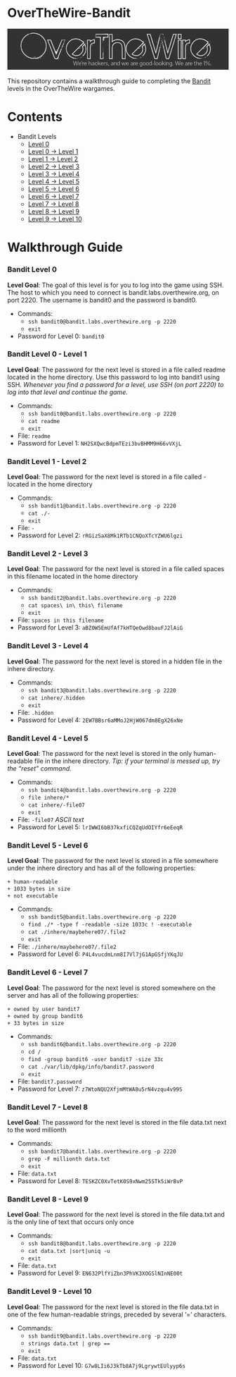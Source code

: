 # OverTheWire-Bandit
<p align="center">
    <img src = "Assets/overthewire-logo-1.png"/>
</p>

<!--![](Assets/overthewire-logo-1.png)-->

This repository contains a walkthrough guide to completing the [Bandit](http://www.overthewire.org/wargames) levels in the OverTheWire wargames.

# Contents
- Bandit Levels
    - [Level 0](#Bandit-Level-0)
    - [Level 0 → Level 1](#Bandit-Level-0---Level-1)
    - [Level 1 → Level 2](#Bandit-Level-1---Level-2)
    - [Level 2 → Level 3](#Bandit-Level-2---Level-3)
    - [Level 3 → Level 4](#Bandit-Level-3---Level-4)
    - [Level 4 → Level 5](#Bandit-Level-4---Level-5)
    - [Level 5 → Level 6](#Bandit-Level-5---Level-6)
    - [Level 6 → Level 7](#Bandit-Level-6---Level-7)
    - [Level 7 → Level 8](#Bandit-Level-7---Level-8)
    - [Level 8 → Level 9](#Bandit-Level-8---Level-9)
    - [Level 9 → Level 10](#Bandit-Level-9---Level-10)

# Walkthrough Guide
### Bandit Level 0  
**Level Goal**: The goal of this level is for you to log into the game using SSH. The host to which you need to connect is bandit.labs.overthewire.org, on port 2220. The username is bandit0 and the password is bandit0.

* Commands: 
    - `ssh bandit0@bandit.labs.overthewire.org -p 2220`
    - `exit`
* Password for Level 0: `bandit0`

### Bandit Level 0 - Level 1  
**Level Goal**: The password for the next level is stored in a file called readme located in the home directory. Use this password to log into bandit1 using SSH. *Whenever you find a password for a level, use SSH (on port 2220) to log into that level and continue the game.*

* Commands: 
    - `ssh bandit0@bandit.labs.overthewire.org -p 2220`
    - `cat readme`
    - `exit`
* File: `readme`
* Password for Level 1: `NH2SXQwcBdpmTEzi3bvBHMM9H66vVXjL`

### Bandit Level 1 - Level 2  
**Level Goal**: The password for the next level is stored in a file called - located in the home directory

* Commands: 
    - `ssh bandit1@bandit.labs.overthewire.org -p 2220`
    - `cat ./-`
    - `exit`
* File: `-`
* Password for Level 2: `rRGizSaX8Mk1RTb1CNQoXTcYZWU6lgzi` 

### Bandit Level 2 - Level 3  
**Level Goal**: The password for the next level is stored in a file called spaces in this filename located in the home directory

* Commands: 
    - `ssh bandit2@bandit.labs.overthewire.org -p 2220`
    - `cat spaces\ in\ this\ filename`
    - `exit`
* File: `spaces in this filename`
* Password for Level 3: `aBZ0W5EmUfAf7kHTQeOwd8bauFJ2lAiG` 

### Bandit Level 3 - Level 4  
**Level Goal**: The password for the next level is stored in a hidden file in the inhere directory.

* Commands: 
    - `ssh bandit3@bandit.labs.overthewire.org -p 2220`
    - `cat inhere/.hidden`
    - `exit`
* File: `.hidden`
* Password for Level 4: `2EW7BBsr6aMMoJ2HjW067dm8EgX26xNe`

### Bandit Level 4 - Level 5 
**Level Goal**: The password for the next level is stored in the only human-readable file in the inhere directory. *Tip: if your terminal is messed up, try the “reset” command.*

* Commands: 
    - `ssh bandit4@bandit.labs.overthewire.org -p 2220`
    - `file inhere/*`
    - `cat inhere/-file07`
    - `exit`
* File: `-file07` *ASCII text*
* Password for Level 5: `lrIWWI6bB37kxfiCQZqUdOIYfr6eEeqR`

### Bandit Level 5 - Level 6  
**Level Goal**: The password for the next level is stored in a file somewhere under the inhere directory and has all of the following properties:

    + human-readable
    + 1033 bytes in size
    + not executable

* Commands: 
    - `ssh bandit5@bandit.labs.overthewire.org -p 2220`
    - `find ./* -type f -readable -size 1033c ! -executable`
    - `cat ./inhere/maybehere07/.file2`
    - `exit`
* File: `./inhere/maybehere07/.file2`
* Password for Level 6: `P4L4vucdmLnm8I7Vl7jG1ApGSfjYKqJU`

### Bandit Level 6 - Level 7 
**Level Goal**: The password for the next level is stored somewhere on the server and has all of the following properties:

    + owned by user bandit7
    + owned by group bandit6
    + 33 bytes in size

* Commands: 
    - `ssh bandit6@bandit.labs.overthewire.org -p 2220`
    - `cd /`
    - `find -group bandit6 -user bandit7 -size 33c`
    - `cat ./var/lib/dpkg/info/bandit7.password`
    - `exit`
* File: `bandit7.password`
* Password for Level 7: `z7WtoNQU2XfjmMtWA8u5rN4vzqu4v99S`

### Bandit Level 7 - Level 8  
**Level Goal**: The password for the next level is stored in the file data.txt next to the word millionth

* Commands: 
    - `ssh bandit7@bandit.labs.overthewire.org -p 2220`
    - `grep -F millionth data.txt`
    - `exit`
* File: `data.txt`
* Password for Level 8: `TESKZC0XvTetK0S9xNwm25STk5iWrBvP`

### Bandit Level 8 - Level 9
**Level Goal**: The password for the next level is stored in the file data.txt and is the only line of text that occurs only once

* Commands: 
    - `ssh bandit8@bandit.labs.overthewire.org -p 2220`
    - `cat data.txt |sort|uniq -u`
    - `exit`
* File: `data.txt`
* Password for Level 9: `EN632PlfYiZbn3PhVK3XOGSlNInNE00t`

### Bandit Level 9 - Level 10 
**Level Goal**: The password for the next level is stored in the file data.txt in one of the few human-readable strings, preceded by several ‘=’ characters.


* Commands: 
    - `ssh bandit9@bandit.labs.overthewire.org -p 2220`
    - `strings data.txt | grep ==`
    - `exit`
* File: `data.txt`
* Password for Level 10: `G7w8LIi6J3kTb8A7j9LgrywtEUlyyp6s`

<!--
### Bandit Level  - Level  
**Level Goal**: 

* Commands: 
    - `ssh bandit@bandit.labs.overthewire.org -p 2220`
    - ``
    - `exit`
* File: ``
* Password for Level : ``
-->